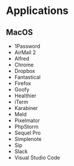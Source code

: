 # Applications

## MacOS
- 1Password
- AirMail 2
- Alfred
- Chrome
- Dropbox
- Fantastical
- Firefox
- Goofy
- Healthier
- iTerm
- Karabiner
- Meld
- Pixelmator
- PhpStorm
- Sequel Pro
- Simplenote
- Sip
- Slack
- Visual Studio Code

